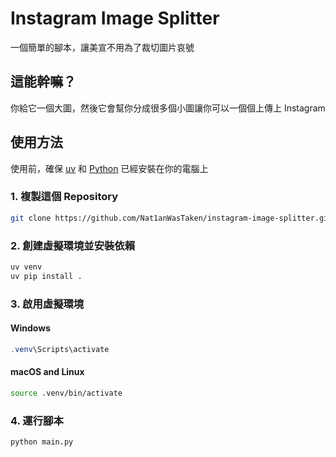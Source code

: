 # Instagram Image Splitter

一個簡單的腳本，讓美宣不用為了裁切圖片哀號

## 這能幹嘛？

你給它一個大圖，然後它會幫你分成很多個小圖讓你可以一個個上傳上 Instagram

## 使用方法

使用前，確保 [uv](https://github.com/astral-sh/uv) 和 [Python](https://www.python.org) 已經安裝在你的電腦上

### 1. 複製這個 Repository
```bash
git clone https://github.com/Nat1anWasTaken/instagram-image-splitter.git
```

### 2. 創建虛擬環境並安裝依賴
  ```bash
uv venv
uv pip install .
```

### 3. 啟用虛擬環境
#### Windows
```powershell
.venv\Scripts\activate
```
#### macOS and Linux
```bash
source .venv/bin/activate
```

### 4. 運行腳本
```bash
python main.py
```